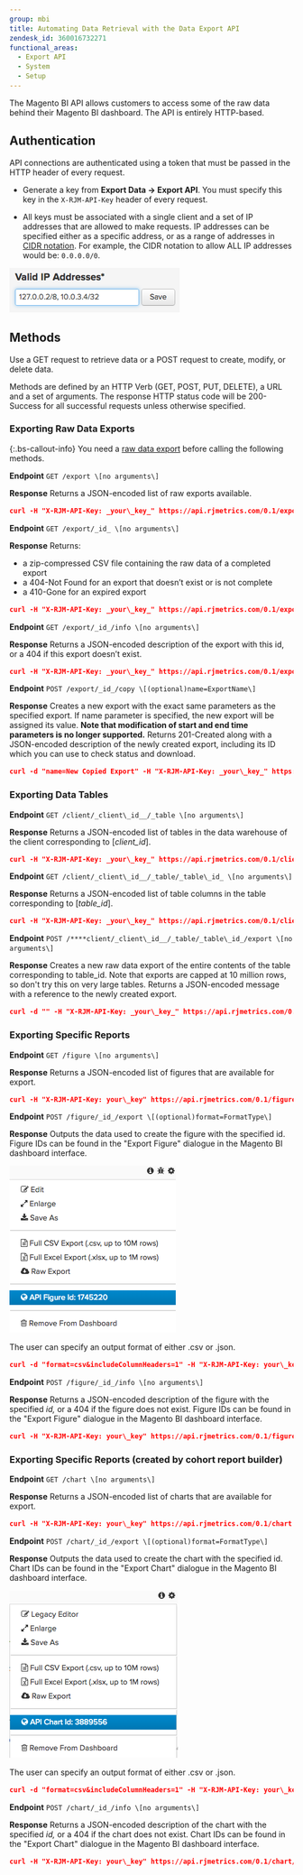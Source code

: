 ```yaml
---
group: mbi
title: Automating Data Retrieval with the Data Export API
zendesk_id: 360016732271
functional_areas:
  - Export API
  - System
  - Setup
---
```


The Magento BI API allows customers to access some of the raw data behind their Magento BI dashboard. The API is entirely HTTP-based.

## Authentication

API connections are authenticated using a token that must be passed in the HTTP header of every request.

* Generate a key from **Export Data -> Export API**. You must specify this key in the `X-RJM-API-Key` header of every request.

* All keys must be associated with a single client and a set of IP addresses that are allowed to make requests. IP addresses can be specified either as a specific address, or as a range of addresses in [CIDR notation](http://en.wikipedia.org/wiki/Classless_Inter-Domain_Routing). For example, the CIDR notation to allow ALL IP addresses would be: `0.0.0.0/0`.

![mbi-valid-ip-address.png](../docs/images/mbi-valid-ip-address.png)

## Methods

Use a GET request to retrieve data or a POST request to create, modify, or delete data.

Methods are defined by an HTTP Verb (GET, POST, PUT, DELETE), a URL and a set of arguments. The response HTTP status code will be 200-Success for all successful requests unless otherwise specified.

### Exporting Raw Data Exports

{:.bs-callout-info}
You need a [raw data export](https://docs.magento.com/mbi/tutorials/export-raw-data.html) before calling the following methods.

**Endpoint**
`GET /export \[no arguments\]`

**Response**
Returns a JSON-encoded list of raw exports available.

```json
curl -H "X-RJM-API-Key: _your\_key_" https://api.rjmetrics.com/0.1/export
```

**Endpoint**
`GET /export/_id_ \[no arguments\]`

**Response**
Returns:
* a zip-compressed CSV file containing the raw data of a completed export
* a 404-Not Found for an export that doesn’t exist or is not complete
* a 410-Gone for an expired export

```json
curl -H "X-RJM-API-Key: _your\_key_" https://api.rjmetrics.com/0.1/export/51
```

**Endpoint**
`GET /export/_id_/info \[no arguments\]`

**Response**
Returns a JSON-encoded description of the export with this id, or a 404 if this export doesn’t exist.

```json
curl -H "X-RJM-API-Key: _your\_key_" https://api.rjmetrics.com/0.1/export/51/info
```

**Endpoint**
`POST /export/_id_/copy \[(optional)name=ExportName\]`

**Response**
Creates a new export with the exact same parameters as the specified export. If name parameter is specified, the new export will be assigned its value. **Note that modification of start and end time parameters is no longer supported.** Returns 201-Created along with a JSON-encoded description of the newly created export, including its ID which you can use to check status and download.

```json
curl -d "name=New Copied Export" -H "X-RJM-API-Key: _your\_key_" https://api.rjmetrics.com/0.1/export/51/copy
```

### Exporting Data Tables

**Endpoint**
`GET /client/_client\_id__/_table \[no arguments\]`

**Response**
Returns a JSON-encoded list of tables in the data warehouse of the client corresponding to \[_client\_id_\].

```json
curl -H "X-RJM-API-Key: _your\_key_" https://api.rjmetrics.com/0.1/client/12/table
```

**Endpoint**
`GET /client/_client\_id__/_table/_table\_id_ \[no arguments\]`

**Response**
Returns a JSON-encoded list of table columns in the table corresponding to \[_table\_id_\].

```json
curl -H "X-RJM-API-Key: _your\_key_" https://api.rjmetrics.com/0.1/client/12/table/3
```

**Endpoint**
`POST /****client/_client\_id__/_table/_table\_id_/export \[no arguments\]`

**Response**
Creates a new raw data export of the entire contents of the table corresponding to table\_id. Note that exports are capped at 10 million rows, so don't try this on very large tables. Returns a JSON-encoded message with a reference to the newly created export.

```json
curl -d "" -H "X-RJM-API-Key: _your\_key_" https://api.rjmetrics.com/0.1/client/12/table/3/export
```

### Exporting Specific Reports

**Endpoint**
`GET /figure \[no arguments\]`

**Response**
Returns a JSON-encoded list of figures that are available for export.

```json
curl -H "X-RJM-API-Key: your\_key" https://api.rjmetrics.com/0.1/figure
```

**Endpoint**
`POST /figure/_id_/export \[(optional)format=FormatType\]`

**Response**
Outputs the data used to create the figure with the specified id. Figure IDs can be found in the "Export Figure" dialogue in the Magento BI dashboard interface.

![](../docs/images/figure-id.png)

The user can specify an output format of either .csv or .json.

```json
curl -d "format=csv&includeColumnHeaders=1" -H "X-RJM-API-Key: your\_key" https://api.rjmetrics.com/0.1/figure/360531/export
```

**Endpoint**
`POST /figure/_id_/info \[no arguments\]`

**Response**
Returns a JSON-encoded description of the figure with the specified _id,_ or a 404 if the figure does not exist. Figure IDs can be found in the "Export Figure" dialogue in the Magento BI dashboard interface.

```json
curl -H "X-RJM-API-Key: your\_key" https://api.rjmetrics.com/0.1/figure/360531/info
```

### Exporting Specific Reports (created by cohort report builder)

**Endpoint**
`GET /chart \[no arguments\]`

**Response**
Returns a JSON-encoded list of charts that are available for export.

```json
curl -H "X-RJM-API-Key: your\_key" https://api.rjmetrics.com/0.1/chart
```

**Endpoint**
`POST /chart/_id_/export \[(optional)format=FormatType\]`

**Response**
Outputs the data used to create the chart with the specified id. Chart IDs can be found in the "Export Chart" dialogue in the Magento BI dashboard interface.

![](../docs/images/chart-id.png)

The user can specify an output format of either .csv or .json.

```json
curl -d "format=csv&includeColumnHeaders=1" -H "X-RJM-API-Key: your\_key" https://api.rjmetrics.com/0.1/chart/2038112/export
```

**Endpoint**
`POST /chart/_id_/info \[no arguments\]`

**Response**
Returns a JSON-encoded description of the chart with the specified _id,_ or a 404 if the chart does not exist. Chart IDs can be found in the "Export Chart" dialogue in the Magento BI dashboard interface.

```json
curl -H "X-RJM-API-Key: your\_key" https://api.rjmetrics.com/0.1/chart/2038112/info
```
